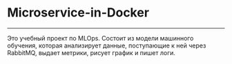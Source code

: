 # Microservice-in-Docker
_________________________
Это учебный проект по MLOps. 
Состоит из модели машинного обучения, которая анализирует данные, поступающие к ней через RabbitMQ, выдает метрики, рисует график и пишет логи.
